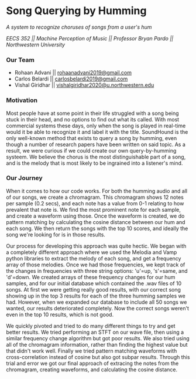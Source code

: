 # Song Querying by Humming
*A system to recognize choruses of songs from a user's hum*  
  
*EECS 352 || Machine Perception of Music || Professor Bryan Pardo || Northwestern University*

### Our Team
- Rohaan Advani || rohaanadvani2019@gmail.com
- Carlos Belardi || carlosbelardi2019@gmail.com
- Vishal Giridhar || vishalgiridhar2020@u.northwestern.edu

### Motivation
Most people have at some point in their life struggled with a song being stuck in their head, and no options to find out what its called. With most commercial systems these days, only when the song is played in real-time would it be able to recognize it and label it with the title. SoundHound is the only well-known method that exists to query a song by humming, even though a number of research papers have been written on said topic. As a result, we were curious if we could create our own query-by-humming systeem. We believe the chorus is the most distinguishable part of a song, and is the melody that is most likely to be ingrained into a listener's mind.

### Our Journey
When it comes to how our code works. For both the humming audio and all of our songs, we create a chromagram. This chromagram shows 12 notes per sample (0.2 secs), and each note has a value from 0-1 relating to how prevalent that note is. We find the most prominent note for each sample, and create a waveform using those. Once the waveform is created, we do pattern matching by calculating the cosine distance between our hum and each song. We then return the songs with the top 10 scores, and ideally the song we're looking for is in those results.

Our process for developing this approach was quite hectic. We began with a completely different approach where we used the Melodia and Vamp python libraries to extract the melody of each song, and get a frequency array of those melodies. Once we had those frequencies, we kept track of the changes in frequencies with three string options: 'u'=up, 's'=same, and 'd'=down. We created arrays of these frequency changes for our hum samples, and for our initial database which contained the .wav files of 10 songs. At first we were getting really good results, with our correct song showing up in the top 3 results for each of the three humming samples we had. However, when we expanded our database to include all 50 songs we wanted, our results deteriorated completely. Now the correct songs weren't even in the top 10 results, which is not good.

We quickly pivoted and tried to do many different things to try and get better results. We tried performing an STFT on our wave file, then using a similar frequency change algorithm but got poor results. We also tried using all of the chromagram information, rather than finding the highest value but that didn't work well. Finally we tried pattern matching waveforms with cross-correlation instead of cosine but also got subpar results. Through this trial and error we got our final approach of extracing the notes from the chromagram, creating waveforms, and calculating the cosine distance. 

